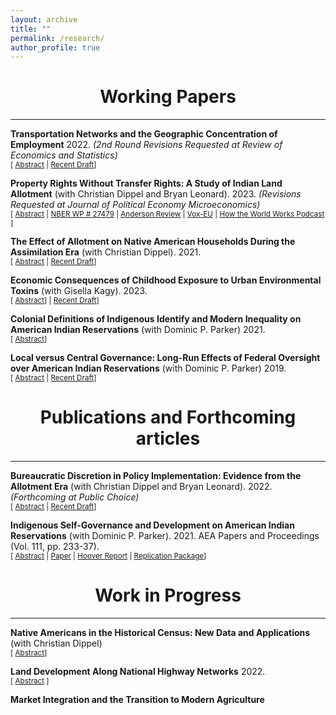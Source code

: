 ```yaml
---
layout: archive
title: ""
permalink: /research/
author_profile: true
---
```




<h1 id="-working-papers-">
	<center> Working Papers </center>
</h1>
<hr>

<p><strong>Transportation Networks and the Geographic Concentration of Employment</strong> 2022. <em> (2nd Round Revisions Requested at Review of Economics and Statistics) </em>
<br>
<small>[ <a href="#/" onclick="visib('hwy')">Abstract</a> | <a href="/files/GeogInd_master.pdf">Recent Draft</a>] </small>
<p>

<div id="hwy" style="display: none; text-align: justify; line-height: 1.2"><small> This paper examines the effect of expanding transportation networks on uneven spatial industrial growth across the United States from 1953 to 2016. The paper addresses the endogenous placement and timing of interstate construction by instrumenting for highway locations using a historic military map combined with a network theory algorithm to predict construction timing. Results indicate that interstate counties experienced significant growth in employment and the number of establishments relative to non-interstate counties. Growth rates are highest within two decades of receiving an interstate. The results also reveal positive spillovers occurred in later decades among adjacent counties along the metropolitan periphery.</small><br><br></div>

<p><strong>Property Rights Without Transfer Rights: A Study of Indian Land Allotment</strong> (with Christian Dippel and Bryan Leonard). 2023. <em> (Revisions Requested at Journal of Political Economy Microeconomics) </em>
<br>
<small>[ <a href="#/" onclick="visib('land')">Abstract</a> | <a href="/files/dawesLand_master.pdf">NBER WP # 27479</a> | <a href="https://anderson-review.ucla.edu/native-american-land/">Anderson Review</a> | <a href="https://voxeu.org/article/burden-non-transferable-property-rights">Vox-EU</a> | <a href="https://www.podbean.com/media/share/pb-e596g-ec2768?utm_campaign=w_share_ep&utm_medium=dlink&utm_source=w_share">How the World Works Podcast</a> ] </small>
<p>

<div id="land" style="display: none; text-align: justify; line-height: 1.2"><small> Governments often institute transferability restrictions over property rights to protect owners and communities, but these restrictions impose costs: lowering property values, limiting investment, and increasing transaction costs. We study the long-run impacts of transferability restrictions using a natural experiment affecting millions of acres of Native American reservation land, by comparing non-transferable allotted-trust parcels with transferable fee-simple parcels. We use satellite imagery to study differences in land use across tenure types by leveraging fine-grained fixed effects to compare immediate neighbors. We find that fee-simple plots are 13% more likely to be developed and have 35% more land in cultivation. </small><br><br></div>

<p><strong>The Effect of Allotment on Native American Households During the Assimilation Era</strong> (with Christian Dippel). 2021.
<br>
<small>[ <a href="#/" onclick="visib('ppl')">Abstract</a> | <a href="/files/dawes_.pdf">Recent Draft</a>] </small>
<p>

<div id="ppl" style="display: none; text-align: justify; line-height: 1.2"><small> In the early twentieth century, the federal government broke up millions of acres of tribally owned reservation lands and allotted them to individual Native American households. The allotted land was initially held in trust (with limited property rights), and households had to prove themselves “competent” in order to be given full ‘fee- simple’ property rights. In short, allotment was a conditional transfer program aimed at cultural assimilation. We study how Native American households responded to the incentives created by allotment.</small><br><br></div>


<p><strong>Economic Consequences of Childhood Exposure to Urban Environmental Toxins</strong> (with Gisella Kagy). 2023.
<br>
<small>[ <a href="#/" onclick="visib('lead')">Abstract</a>]  | <a href="/files/FryeKagy_LeadExposure.pdf">Recent Draft</a>] </small>
<p>

<div id="lead" style="display: none; text-align: justify; line-height: 1.2"><small>During the late nineteenth century, half of all municipalities installed lead water pipes, exposing millions of people to harmful levels of lead consumption. This paper explores the long-term, and intergenerational, effects of waterborne lead exposure on men’s labor market outcomes using linked samples drawn from the full count censuses. For identification, we leverage variation in lead pipe adoption across cities and differences in the chemical properties of a town’s water supply, which interact to influence the extent of lead leaching. Results show adult men with higher levels of waterborne lead exposure as children have lower incomes, worse occupations, and lower levels of completed education compared to adult men who had lower levels of waterborne lead exposure as children. Men who are exposed to higher levels of waterborne lead have a significantly decreased probability of improving their income rank relative to their fathers, which is consistent with lead exposure behaving like a negative place-based shock that constrains upward mobility.</small><br><br></div>


<p><strong>Colonial Definitions of Indigenous Identify and Modern Inequality on American Indian Reservations</strong> (with Dominic P. Parker) 2021.
<br>
<small>[ <a href="#/" onclick="visib('ineq')">Abstract</a>] </small>
<p>

<div id="ineq" style="display: none; text-align: justify; line-height: 1.2"><small> Colonial systems have been used throughout the world to define indigenous identity in ways not employed by indigenous people prior to colonization. We study how a particular definition – blood quantum – has affected modern inequality and conflict among people self-identifying as Indigenous on American Indian Nations. We construct a 1945-2010 panel data of set of reservations to i) estimate how inequality and conflict have evolved with income growth, and to ii) evaluate how these changes vary with a reservation’s degree of blood quantum polarization as measured in 1938 Bureau of Indian Affairs reports. Our measure of polarization pivots on the federal government’s (arbitrary) threshold of 25 percent Indian blood and peaks when half of the population was above the threshold. We find that higher polarization is associated with less inclusive growth and higher rates of reported conflict. The effects are strongest with increases in casino gaming and for tribes with IRA-era constitutions that embedded blood quantum criteria for citizenship. We also find that measures of cultural polarization – such as polarization in the percent of the Native American population speaking the indigenous language or the coexistence of multiple tribal groups on the same reservation – do not associate with exclusive growth. We interpret this and related findings as further evidence that political rules around the blood quantum threshold – rather than cultural heterogeneity – explain the empirical patterns.</small><br><br></div>


<p><strong>Local versus Central Governance: Long-Run Effects of Federal Oversight over American Indian Reservations</strong> (with Dominic P. Parker) 2019.
<br>
<small>[ <a href="#/" onclick="visib('ira')">Abstract</a> | <a href="/files/ira_master.pdf">Recent Draft</a>] </small>
<p>

<div id="ira" style="display: none; text-align: justify; line-height: 1.2"><small> This paper studies the decentralization of governance across American Indian reservations and measures the long-run development differences for reservations that were granted less sovereignty through the Indian Reorganization Act (IRA). To mitigate selection concerns regarding IRA adoption, we exploit voting results by restricting our analysis to narrowly determined elections. Results indicate that IRA adoption stifled economic development, resulting in lower per capita income, higher inequality, and a less developed gaming sector. Income differences develop within the first decade of adoption and persist throughout the twentieth century. Legislation in recent decades expanded local control to reservation governments, expanding sovereignty for IRA reservations, as a result income differences diminish by 2010.</small><br><br></div>


<h1 id="-publications-">
	<center>Publications and Forthcoming articles </center>
</h1>
<hr>

<p><strong>Bureaucratic Discretion in Policy Implementation: Evidence from the Allotment Era</strong> (with Christian Dippel and Bryan Leonard). 2022. <em> (Forthcoming at Public Choice) </em>
<br>
<small>[ <a href="#/" onclick="visib('agents')">Abstract</a> | <a href="/files/BureaucraticDiscretion.pdf">Recent Draft</a>] </small>
<p>

<div id="agents" style="display: none; text-align: justify; line-height: 1.2"><small> From 1887 to 1934, the federal government broke up millions of acres of tribally owned reservation lands and allotted them to individual Native American households. Allotment conveyed a highly contingent set of property rights, with land initially held in trust by the federal government and administered by the Bureau of Indian Affairs, from which it could later be re-titled into fee simple. The BIA’s local “Indian Agents” were given a crucial role in this process. This paper studies empirically to what extent agents’ idiosyncratic preferences and discretion shaped this process. We find that individual agents were statistically important drivers of policy implementation, and that their legacies matter for the distribution of land titles on reservations even to the present day.</small><br><br></div>


<p><strong>Indigenous Self-Governance and Development on American Indian Reservations</strong> (with Dominic P. Parker). 2021. AEA Papers and Proceedings (Vol. 111, pp. 233-37).
<br>
<small>[ <a href="#/" onclick="visib('pnp')">Abstract</a> | <a href="https://www.aeaweb.org/articles?id=10.1257/pandp.20211099">Paper</a> | <a href="https://www.hoover.org/research/self-governance-increased-long-run-income-growth-american-indian-reservations">Hoover Report</a> | <a href="https://www.openicpsr.org/openicpsr/project/139281/version/V1/view;jsessionid=940747EE622CA5EFF42D096C4C09ECDB">Replication Package</a>] </small>
<p>

<div id="pnp" style="display: none; text-align: justify; line-height: 1.2"><small> The UN Declaration on the Rights of Indigenous People promotes self-governance as a matter of justice rather than economics. How will self-governance affect the incomes of indigenous people? To gain insight, we compare long-run income growth on American Indian reservations with and without federal oversight through the 1934 Indian Reorganization Act. Reservations with more autonomy had 12–15 percent higher income per capita in 2016, even conditional on 1930s income. However, these more autonomous reservations also experienced wider income variance with more downside risk. The findings are consistent with theory emphasizing the development trade-offs between local and centralized governance.</small><br><br></div>



<h1 id="-in-progress-">
	<center> Work in Progress </center>
</h1>
<hr>

<p><strong>Native Americans in the Historical Census: New Data and Applications</strong> (with Christian Dippel)
<br>
<small>[ <a href="#/" onclick="visib('nadata')">Abstract</a>] </small>
<p>

<div id="nadata" style="display: none; text-align: justify; line-height: 1.2"><small> The digitized historical Full Count Census waves from 1900–1940 are a rich source
of information for individual- or household-level quantitative research on the Native
American population, with the average census wave containing more than 300,000
Native American individuals. Without the missing information on reservation, however, there is no treatment variation in any of the major historical policies that Native
Americans were exposed to, such as Indian boarding schools and land allotment. We
describe the construction of a stable reservation-to-individual crosswalk that assigns
a reservation to over ninety percent of individuals in the historical Native American
population, and apply this crosswalk to answering some long-standing questions on
within-reservation inequality</small><br><br></div>

<p><strong>Land Development Along National Highway Networks</strong> 2022.
<br>
<small>[ <a href="#/" onclick="visib('hwyland')">Abstract</a> ] </small>
<p>

<div id="hwyland" style="display: none; text-align: justify; line-height: 1.2"><small> This paper examines the impact of interstate highways on land development across the United States. First, by considering the intensity of building construction from 1955 to 2015 measured at the 1 km x 1 km grid cell level. Next, it considers the share of developed land using land cover data from 1974 to 2015. For identification, the paper uses proposed but never built highway segments from a 1920s interstate plan as counterfactual interstate locations. Results indicate that interstates significantly increased land development. These gains are strongest among commercial and industrial land and are concentrated within 5 kilometers of interstates.</small><br><br></div>


<p><strong>Market Integration and the Transition to Modern Agriculture</strong>
<br>
<p>





<script> function visib(id) { var x = document.getElementById(id); if (x.style.display === "block") { x.style.display = "none"; } else { x.style.display = "block"; } } </script>
































